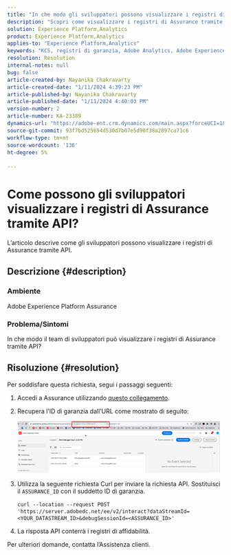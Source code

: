 ```yaml
---
title: "In che modo gli sviluppatori possono visualizzare i registri di Assurance tramite API"
description: "Scopri come visualizzare i registri di Assurance tramite API. Invia una richiesta API e sostituisci l’ID di garanzia come descritto."
solution: Experience Platform,Analytics
product: Experience Platform,Analytics
applies-to: "Experience Platform,Analytics"
keywords: "KCS, registri di garanzia, Adobe Analytics, Adobe Experience Platform"
resolution: Resolution
internal-notes: null
bug: false
article-created-by: Nayanika Chakravarty
article-created-date: "1/11/2024 4:39:23 PM"
article-published-by: Nayanika Chakravarty
article-published-date: "1/11/2024 4:40:03 PM"
version-number: 2
article-number: KA-23389
dynamics-url: "https://adobe-ent.crm.dynamics.com/main.aspx?forceUCI=1&pagetype=entityrecord&etn=knowledgearticle&id=32cb49f3-9fb0-ee11-a569-6045bd006e5a"
source-git-commit: 93f7bd525694d530d7b07e5d90f38a2897ca71c6
workflow-type: tm+mt
source-wordcount: '136'
ht-degree: 5%

---
```


# Come possono gli sviluppatori visualizzare i registri di Assurance tramite API?


L’articolo descrive come gli sviluppatori possono visualizzare i registri di Assurance tramite API.

## Descrizione {#description}


### Ambiente

Adobe Experience Platform Assurance

### Problema/Sintomi

In che modo il team di sviluppatori può visualizzare i registri di Assurance tramite API?


## Risoluzione {#resolution}


Per soddisfare questa richiesta, segui i passaggi seguenti:

1. Accedi a Assurance utilizzando [questo collegamento](https://experience.adobe.com/it/assurance).
2. Recupera l’ID di garanzia dall’URL come mostrato di seguito:

   ![](assets/41e62e4b-3ba0-ee11-be37-6045bd006239.png)
3. Utilizza la seguente richiesta Curl per inviare la richiesta API. Sostituisci il `ASSURANCE_ID` con il suddetto ID di garanzia.<br>


   ```
   curl --location --request POST 'https://server.adobedc.net/ee/v2/interact?dataStreamId= <YOUR_DATASTREAM_ID>&debugSessionId=<ASSURANCE_ID>'
   ```


4. La risposta API conterrà i registri di affidabilità.


Per ulteriori domande, contatta l’Assistenza clienti.
